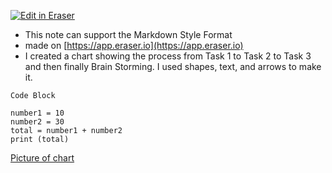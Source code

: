 [![Edit in Eraser](https://firebasestorage.googleapis.com/v0/b/second-petal-295822.appspot.com/o/images%2Fgithub%2FOpen%20in%20Eraser.svg?alt=media&token=968381c8-a7e7-472a-8ed6-4a6626da5501)](https://app.eraser.io/workspace/7CqhoVYZSNOZEk4HqHP8)
- This note can support the Markdown Style Format 
- made on [﻿https://app.eraser.io](https://app.eraser.io) 
- I created a chart showing the process from Task 1 to Task 2 to Task 3 and then finally Brain Storming. I used shapes, text, and arrows to make it. 


```
Code Block

number1 = 10
number2 = 30
total = number1 + number2
print (total) 
```
[﻿Picture of chart](https://app.eraser.io/workspace/7CqhoVYZSNOZEk4HqHP8?elements=LFToK2oM-vStpyRlQ9CSnA) 












<!--- Eraser file: https://app.eraser.io/workspace/7CqhoVYZSNOZEk4HqHP8 --->